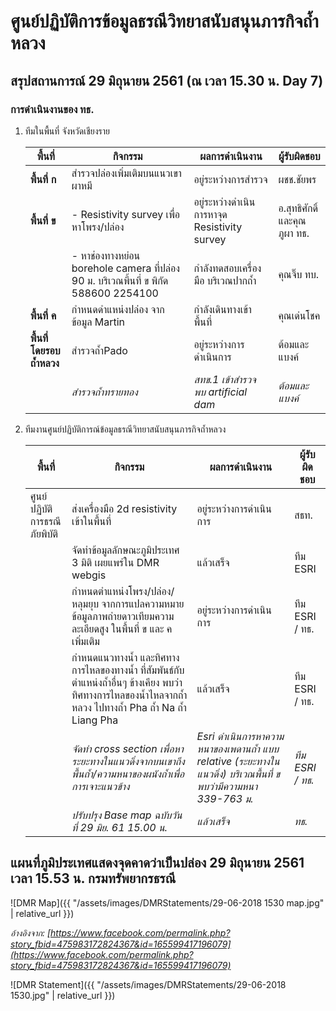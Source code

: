 ---
---

# ศูนย์ปฏิบัติการข้อมูลธรณีวิทยาสนับสนุนภารกิจถ้ำหลวง

## สรุปสถานการณ์ 29 มิถุนายน 2561 (ณ เวลา 15.30 น. Day 7)

### การดำเนินงานของ ทธ.

1. ทีมในพื้นที่ จังหวัดเชียงราย

    | พื้นที่ | กิจกรรม | ผลการดำเนินงาน | ผู้รับผิดชอบ
    |-|-|-|-
    | **พื้นที่ ก** | สำรวจปล่องเพิ่มเติมบนแนวเขาผาหมี | อยู่ระหว่างการสำรวจ | ผชช.ชัยพร
    | **พื้นที่ ข** | - Resistivity survey เพื่อหาโพรง/ปล่อง | อยู่ระหว่างดำเนินการหาจุด Resistivity survey | อ.สุทธิศักดิ์ และคุณภูผา ทธ.
    | | - หาช่องทางหย่อน borehole camera ที่ปล่อง 90 ม. บริเวณพี้นที่ ข พิกัด 588600 2254100 | กำลังทดสอบเครื่องมือ บริเวณปากถ้ำ | คุณจิ๊บ ทบ.
    | **พื้นที่ ค** | กำหนดดำแหน่งปล่อง จากข้อมูล Martin | กำลังเดินทางเข้าพื้นที่ | คุณเด่นโชค
    | **พื้นที่โดยรอบถ้ำหลวง** | สำรวจถ้ำPado | อยู่ระหว่างการดำเนินการ | ต้อมและแบงค์
    | | *สำรวจถ้ำทรายทอง* | *สทข.1 เข้าสำรวจ พบ artificial dam* | *ต้อมและแบงค์*

2. ทีมงานศูนย์ปฏิบัติการณ์ข้อมูลธรณีวิทยาสนับสนุนภารกิจถ้ำหลวง

    | พื้นที่ | กิจกรรม | ผลการดำเนินงาน | ผู้รับผิดชอบ
    |-|-|-|-
    | ศูนย์ปฏิบัติการธรณีภัยพิบัติ | ส่งเครื่องมือ 2d resistivity เข้าในพื้นที่ | อยู่ระหว่างการดำเนินการ | สธท.
    | | จัดทำข้อมูลลักษณะภูมิประเทศ 3 มิติ เผยแพร่ใน DMR webgis | แล้วเสร็จ | ทีม ESRI
    | | กำหนดตำแหน่งโพรง/ปล่อง/หลุมยุบ จากการแปลความหมายข้อมูลภาพถ่ายดาวเทียมความละเอียดสูง ในพื้นที่ ข และ ค เพิ่มเติม | อยู่ระหว่างการดำเนินการ | ทีม ESRI / ทธ.
    | | กำหนดแนวทางน้ำ และทิศทางการไหลของทางน้ำ ที่สัมพันธ์กับตำแหน่งถ้ำอื่นๆ ข้างเคียง พบว่าทิศทางการไหลของน้ำไหลจากถ้ำหลวง ไปทางถ้ำ Pha ถ้ำ Na ถ้ำ Liang Pha | แล้วเสร็จ | ทีม ESRI / ทธ.
    | | *จัดทำ cross section เพื่อหาระยะทางในแนวดิ่งจากบนเขาถึงพื้นถ้ำ/ความหนาของผนังถ้ำเพื่อการเจาะแนวข้าง* | *Esri ดำเนินการหาความหนาของเพดานถ้ำ แบบ relative (ระยะทางในแนวดิ่ง) บริเวณพื้นที่ ข พบว่ามีความหนา 339-763 ม.* | *ทีม ESRI / ทธ.*
    | | *ปรับปรุง Base map ฉบับวันที่ 29 มิย. 61 15.00 น.* | *แล้วเสร็จ* | *ทธ.*

## แผนที่ภูมิประเทศแสดงจุดคาดว่าเป็นปล่อง 29 มิถุนายน 2561 เวลา 15.53 น. กรมทรัพยากรธรณี

![DMR Map]({{ "/assets/images/DMRStatements/29-06-2018 1530 map.jpg" | relative_url }})

_อ้างอิงจาก: [https://www.facebook.com/permalink.php?story_fbid=475983172824367&id=165599417196079](https://www.facebook.com/permalink.php?story_fbid=475983172824367&id=165599417196079)_

![DMR Statement]({{ "/assets/images/DMRStatements/29-06-2018 1530.jpg" | relative_url }})